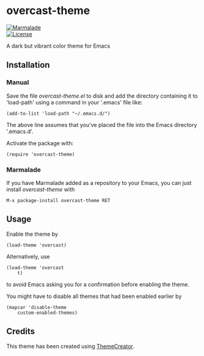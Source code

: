 # overcast-theme

[![Marmalade](https://img.shields.io/badge/marmalade-available-8A2A8B.svg)](https://marmalade-repo.org/packages/overcast-theme)  
[![License](https://img.shields.io/badge/LICENSE-GPL%20v3.0-blue.svg)](https://www.gnu.org/licenses/gpl.html)

A dark but vibrant color theme for Emacs

## Installation

### Manual

Save the file *overcast-theme.el* to disk and add the directory containing it to 'load-path' using a command in your '.emacs' file like:

    (add-to-list 'load-path "~/.emacs.d/")
    
The above line assumes that you've placed the file into the Emacs directory '.emacs.d'.

Activate the package with:

    (require 'overcast-theme)

### Marmalade

If you have Marmalade added as a repository to your Emacs, you can just install *overcast-theme* with

    M-x package-install overcast-theme RET

## Usage

Enable the theme by

    (load-theme 'overcast)

Alternatively, use

    (load-theme 'overcast
        t)

to avoid Emacs asking you for a confirmation before enabling the theme.

You might have to disable all themes that had been enabled earlier by

    (mapcar 'disable-theme
        custom-enabled-themes)

## Credits

This theme has been created using [ThemeCreator](https://github.com/mswift42/themecreator).
